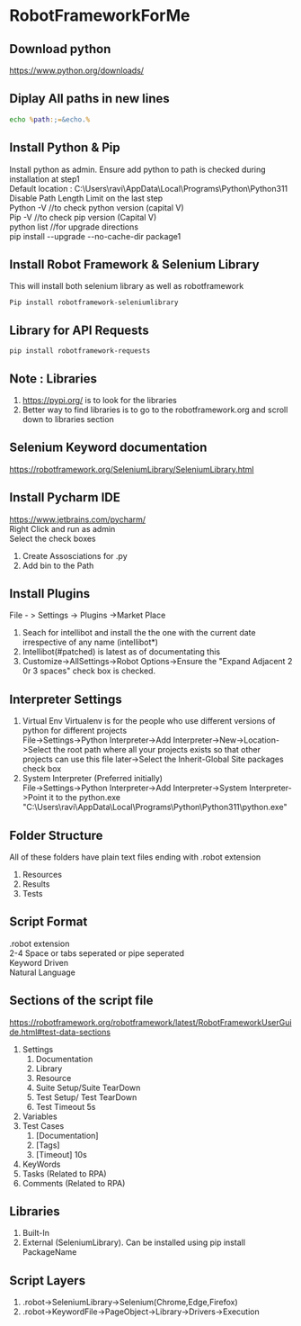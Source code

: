 # RobotFrameworkForMe
## Download python
https://www.python.org/downloads/
## Diplay All paths in new lines
```cmd
echo %path:;=&echo.%
```
## Install Python & Pip
Install python as admin. Ensure add python to path is checked during installation at step1  
Default location : C:\Users\ravi\AppData\Local\Programs\Python\Python311  
Disable Path Length Limit on the last step  
Python -V //to check python version (capital V)   
Pip -V //to check pip version  (Capital V)  
python list //for upgrade directions  
pip install --upgrade --no-cache-dir package1  

## Install Robot Framework & Selenium Library
This will install both selenium library as well as robotframework
```pip
Pip install robotframework-seleniumlibrary
```
## Library for API Requests
```pip
pip install robotframework-requests
```
## Note : Libraries
1. https://pypi.org/ is to look for the libraries
2. Better way to find libraries is to go to the robotframework.org and scroll down to libraries section

## Selenium Keyword documentation
https://robotframework.org/SeleniumLibrary/SeleniumLibrary.html

## Install Pycharm IDE
https://www.jetbrains.com/pycharm/  
Right Click and run as admin  
Select the check boxes
1. Create Assosciations for .py
2. Add bin to the Path

## Install Plugins
File - > Settings ->  Plugins ->Market Place
1. Seach for intellibot and install the the one with the current date irrespective of any name (intellibot*)
2. Intellibot(#patched) is latest as of documentating this
3. Customize->AllSettings->Robot Options->Ensure the "Expand Adjacent 2 0r 3 spaces" check box is checked.

## Interpreter Settings
1. Virtual Env 
Virtualenv is for the people who use different versions of python for different projects  
File->Settings->Python Interpreter->Add Interpreter->New->Location->Select the root path where all your projects exists so that other projects can use this file later->Select the Inherit-Global Site packages check box  
2. System Interpreter (Preferred initially)  
File->Settings->Python Interpreter->Add Interpreter->System Interpreter->Point it to the python.exe
"C:\Users\ravi\AppData\Local\Programs\Python\Python311\python.exe"

## Folder Structure
All of these folders have plain text files ending with .robot extension  
1. Resources  
2. Results  
3. Tests  

## Script Format
.robot extension  
2-4 Space or tabs seperated or pipe seperated  
Keyword Driven   
Natural Language   

## Sections of the script file
https://robotframework.org/robotframework/latest/RobotFrameworkUserGuide.html#test-data-sections
1. Settings
   1. Documentation
   2. Library
   3. Resource
   4. Suite Setup/Suite TearDown
   5. Test Setup/ Test TearDown
   6. Test Timeout 5s
2. Variables
3. Test Cases
   1. [Documentation]
   2. [Tags]
   3. [Timeout] 10s
4. KeyWords
5. Tasks (Related to RPA)
6. Comments (Related to RPA)

## Libraries
1. Built-In
2. External (SeleniumLibrary). Can be installed using pip install PackageName

## Script Layers
1. .robot->SeleniumLibrary->Selenium(Chrome,Edge,Firefox)
2. .robot->KeywordFile->PageObject->Library->Drivers->Execution

## 